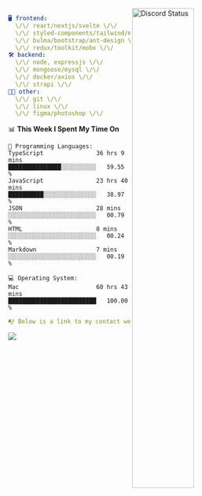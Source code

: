 
<a href="https://discord.com/users/279302975371870218" target="_blank">
    <img width="50%" align="right" alt="Discord Status" src="https://lanyard.cnrad.dev/api/279302975371870218?bg=161B22&borderRadius=5px%205px%200%200&hideTimestamp=true&idleMessage=Just%20chillin%27%20at%20the%20moment&animated=true">
</a>

```yaml
🖥️ frontend: 
  \/\/ react/nextjs/svelte \/\/
  \/\/ styled-components/tailwind/mui/
  \/\/ bulma/bootstrap/ant-design \/\/
  \/\/ redux/toolkit/mobx \/\/
🛠 backend: 
  \/\/ node, expressjs \/\/
  \/\/ mongoose/mysql \/\/
  \/\/ docker/axios \/\/
  \/\/ strapi \/\/
👨‍💻 other: 
  \/\/ git \/\/ 
  \/\/ linux \/\/
  \/\/ figma/photoshop \/\/
```
<!--START_SECTION:waka-->
📊 **This Week I Spent My Time On** 

```text
💬 Programming Languages: 
TypeScript               36 hrs 9 mins       ███████████████░░░░░░░░░░   59.55 % 
JavaScript               23 hrs 40 mins      ██████████░░░░░░░░░░░░░░░   38.97 % 
JSON                     28 mins             ░░░░░░░░░░░░░░░░░░░░░░░░░   00.79 % 
HTML                     8 mins              ░░░░░░░░░░░░░░░░░░░░░░░░░   00.24 % 
Markdown                 7 mins              ░░░░░░░░░░░░░░░░░░░░░░░░░   00.19 % 

💻 Operating System: 
Mac                      60 hrs 43 mins      █████████████████████████   100.00 % 
```


<!--END_SECTION:waka-->
```yaml
📭 Below is a link to my contact website 
```
<a href="https://mxns.xyz" target="_black"> <img src="https://img.shields.io/badge/website-161B22?style=for-the-badge&logo=About.me&logoColor=white"></img> <a/>
